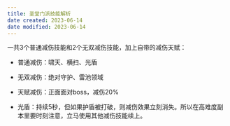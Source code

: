 ```yaml
---
title: 圣堂门派技能解析
date created: 2023-06-14
date modified: 2023-06-14
---
```

一共3个普通减伤技能和2个无双减伤技能，加上自带的减伤天赋：
- 普通减伤：啸天、横扫、光盾
- 无双减伤：绝对守护、雷池领域
- 天赋减伤：正面面对boss，减伤20%

- 光盾：持续5秒，但如果护盾被打破，则减伤效果立刻消失。所以在高难度副本里要时刻注意，立马使用其他减伤技能续上。